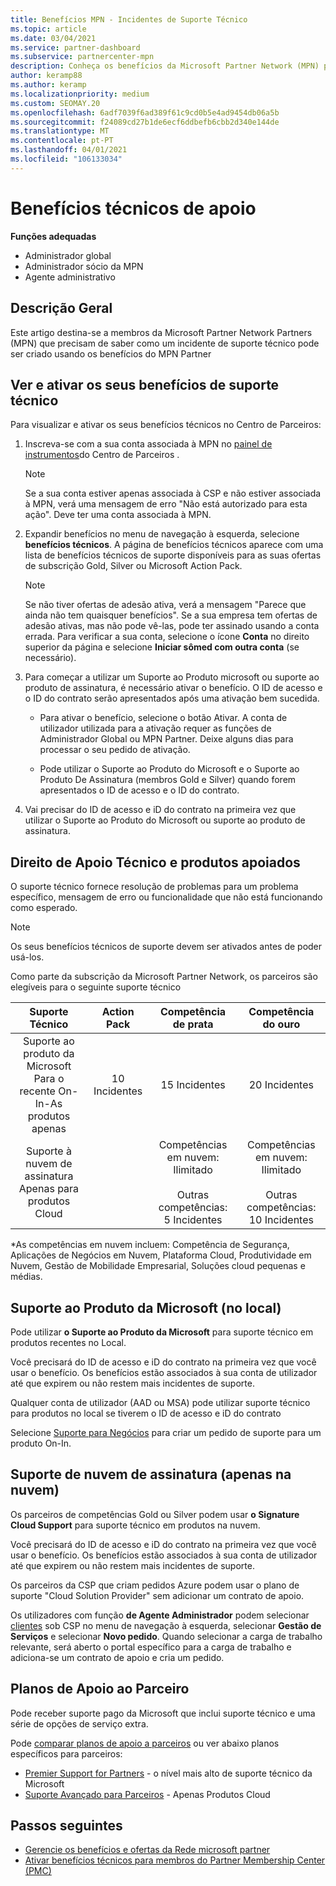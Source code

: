 ```yaml
---
title: Benefícios MPN - Incidentes de Suporte Técnico
ms.topic: article
ms.date: 03/04/2021
ms.service: partner-dashboard
ms.subservice: partnercenter-mpn
description: Conheça os benefícios da Microsoft Partner Network (MPN) para incidentes de suporte técnico
author: keramp88
ms.author: keramp
ms.localizationpriority: medium
ms.custom: SEOMAY.20
ms.openlocfilehash: 6adf7039f6ad389f61c9cd0b5e4ad9454db06a5b
ms.sourcegitcommit: f24089cd27b1de6ecf6ddbefb6cbb2d340e144de
ms.translationtype: MT
ms.contentlocale: pt-PT
ms.lasthandoff: 04/01/2021
ms.locfileid: "106133034"
---
```

# <a name="technical-support-benefits"></a>Benefícios técnicos de apoio

**Funções adequadas**

- Administrador global
- Administrador sócio da MPN
- Agente administrativo

## <a name="overview"></a>Descrição Geral

Este artigo destina-se a membros da Microsoft Partner Network Partners (MPN) que precisam de saber como um incidente de suporte técnico pode ser criado usando os benefícios do MPN Partner

## <a name="view-and-activate-your-technical-support-benefits"></a>Ver e ativar os seus benefícios de suporte técnico 

Para visualizar e ativar os seus benefícios técnicos no Centro de Parceiros:

1. Inscreva-se com a sua conta associada à MPN no [painel de instrumentos](https://partner.microsoft.com/dashboard)do Centro de Parceiros . 
    > [!NOTE]
    > Se a sua conta estiver apenas associada à CSP e não estiver associada à MPN, verá uma mensagem de erro "Não está autorizado para esta ação". Deve ter uma conta associada à MPN.

2. Expandir benefícios no menu de navegação à esquerda, selecione **benefícios técnicos**. A página de benefícios técnicos aparece com uma lista de benefícios técnicos de suporte disponíveis para as suas ofertas de subscrição Gold, Silver ou Microsoft Action Pack. 

    > [!NOTE]
    >Se não tiver ofertas de adesão ativa, verá a mensagem "Parece que ainda não tem quaisquer benefícios". Se a sua empresa tem ofertas de adesão ativas, mas não pode vê-las, pode ter assinado usando a conta errada. Para verificar a sua conta, selecione o ícone **Conta** no direito superior da página e selecione **Iniciar sômed com outra conta** (se necessário).

3. Para começar a utilizar um Suporte ao Produto microsoft ou suporte ao produto de assinatura, é necessário ativar o benefício. O ID de acesso e o ID do contrato serão apresentados após uma ativação bem sucedida. 

    -   Para ativar o benefício, selecione o botão Ativar. A conta de utilizador utilizada para a ativação requer as funções de Administrador Global ou MPN Partner. Deixe alguns dias para processar o seu pedido de ativação. 

    - Pode utilizar o Suporte ao Produto do Microsoft e o Suporte ao Produto De Assinatura (membros Gold e Silver) quando forem apresentados o ID de acesso e o ID do contrato. 

 4. Vai precisar do ID de acesso e iD do contrato na primeira vez que utilizar o Suporte ao Produto do Microsoft ou suporte ao produto de assinatura.  

## <a name="technical-support-entitlement-and-supported-products"></a>Direito de Apoio Técnico e produtos apoiados

O suporte técnico fornece resolução de problemas para um problema específico, mensagem de erro ou funcionalidade que não está funcionando como esperado.

> [!NOTE]
> Os seus benefícios técnicos de suporte devem ser ativados antes de poder usá-los. 

Como parte da subscrição da Microsoft Partner Network, os parceiros são elegíveis para o seguinte suporte técnico


| Suporte Técnico |  Action Pack | Competência de prata | Competência do ouro |
|:---:|:---:|:---:|:---:|
| Suporte ao produto da Microsoft<br>Para o recente On-In-As <br>produtos apenas | 10 Incidentes | 15 Incidentes  | 20 Incidentes |
| Suporte à nuvem de assinatura<br>Apenas para produtos Cloud |  | Competências em nuvem:<br>Ilimitado<br><br>Outras competências:<br>5 Incidentes  | Competências em nuvem:<br>Ilimitado<br>          <br>Outras competências:<br>10 Incidentes  |

*As competências em nuvem incluem: Competência de Segurança, Aplicações de Negócios em Nuvem, Plataforma Cloud, Produtividade em Nuvem, Gestão de Mobilidade Empresarial, Soluções cloud pequenas e médias.

## <a name="microsoft-product-support-on-premises"></a>Suporte ao Produto da Microsoft (no local)

Pode utilizar  **o Suporte ao Produto da Microsoft** para suporte técnico em produtos recentes no Local. 

Você precisará do ID de acesso e iD do contrato na primeira vez que você usar o benefício. Os benefícios estão associados à sua conta de utilizador até que expirem ou não restem mais incidentes de suporte.

Qualquer conta de utilizador (AAD ou MSA) pode utilizar suporte técnico para produtos no local se tiverem o ID de acesso e iD do contrato

Selecione [Suporte para Negócios](https://support.serviceshub.microsoft.com/supportforbusiness/create) para criar um pedido de suporte para um produto On-In.

## <a name="signature-cloud-support-cloud-only"></a>Suporte de nuvem de assinatura (apenas na nuvem)

Os parceiros de competências Gold ou Silver podem usar **o Signature Cloud Support** para suporte técnico em produtos na nuvem. 

Você precisará do ID de acesso e iD do contrato na primeira vez que você usar o benefício. Os benefícios estão associados à sua conta de utilizador até que expirem ou não restem mais incidentes de suporte.

Os parceiros da CSP que criam pedidos Azure podem usar o plano de suporte "Cloud Solution Provider" sem adicionar um contrato de apoio.

Os utilizadores com função **de Agente Administrador** podem selecionar [clientes](https://partner.microsoft.com/commerce/customers/list) sob CSP no menu de navegação à esquerda, selecionar **Gestão de Serviços** e selecionar **Novo pedido**.  Quando selecionar a carga de trabalho relevante, será aberto o portal específico para a carga de trabalho e adiciona-se um contrato de apoio e cria um pedido.

## <a name="partner-support-plans"></a>Planos de Apoio ao Parceiro

Pode receber suporte pago da Microsoft que inclui suporte técnico e uma série de opções de serviço extra. 

Pode [comparar planos de apoio a parceiros](https://partner.microsoft.com/support/partnersupport) ou ver abaixo planos específicos para parceiros:

- [Premier Support for Partners](https://partner.microsoft.com/support/microsoft-services-premier-support) - o nível mais alto de suporte técnico da Microsoft
- [Suporte Avançado para Parceiros](https://partner.microsoft.com/support/advanced-cloud-support) - Apenas Produtos Cloud


## <a name="next-steps"></a>Passos seguintes

- [Gerencie os benefícios e ofertas da Rede microsoft partner](manage-your-partner-network-benefits.md)
- [Ativar benefícios técnicos para membros do Partner Membership Center (PMC)](partner-membership-center-tech-benefits-activate.md)
